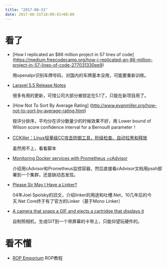 ```yaml
---
title: "2017-08-31"
date: 2017-08-31T18:09:41+08:00
---
```


# 看了

+ [How I replicated an $86 million project in 57 lines of code] (https://medium.freecodecamp.org/how-i-replicated-an-86-million-project-in-57-lines-of-code-277031330ee9)

    用openalpr识别车牌号码，对国内的车牌基本没用，可能要重新训练。

+ [Laravel 5.5 Release Notes](https://laravel.com/docs/5.5/releases)

    很多有用的更新，可惜公司大部分被锁定在5.1了，只能在新项目用了。

+ [How Not To Sort By Average Rating]  (http://www.evanmiller.org/how-not-to-sort-by-average-rating.html)

    按评分排序，平均分在评分数量少的时候效果不好，用 Lower bound of Wilson score confidence interval for a Bernoulli parameter！

+ [CCKiller：Linux轻量级CC攻击防御工具，秒级检查、自动拉黑和释放](https://zhangge.net/5066.html)

    虽然用不上，看看脚本

+ [Monitoring Docker services with Prometheus +cAdvisor](https://www.ctl.io/developers/blog/post/monitoring-docker-services-with-prometheus/)

    介绍用cAdvisor和Prometheus监控容器，然后直接看cAdvisor文档用pssh部署到一个集群，还是缺动态发现。

+ [Please Sir May I Have a Linker?](https://www.joelonsoftware.com/2004/01/28/please-sir-may-i-have-a-linker/)

    04年Joel Spolsky的旧文，介绍linker的用途和吐槽.Net，10几年后的今天.Net Core终于有了官方的Linker（基于Mono Linker）

+ [A camera that snaps a GIF and ejects a cartridge that displays it](http://imgur.com/gallery/CG9w4)

    自制照相机，生成GIT到一个带屏幕的卡带上，只能仰望玩硬件的。

# 看不懂

+ [ROP Emporium](https://ropemporium.com/) ROP教程
